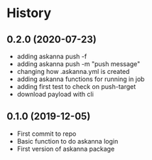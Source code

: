 # History

## 0.2.0 (2020-07-23)
* adding askanna push -f
* adding askanna push -m "push message"
* changing how .askanna.yml is created
* adding askanna functions for running in job
* adding first test to check on push-target
* download payload with cli


## 0.1.0 (2019-12-05)
* First commit to repo
* Basic function to do askanna login
* First version of askanna package
